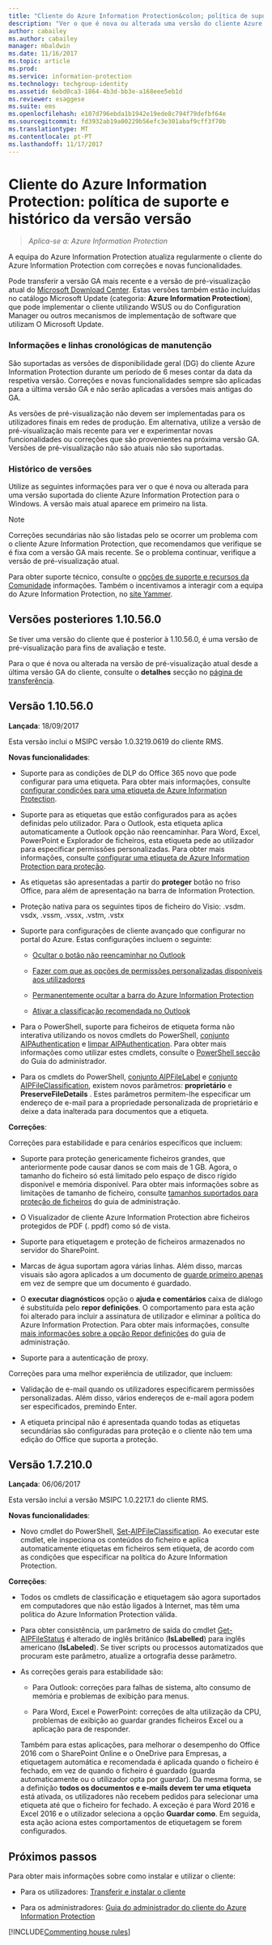 ```yaml
---
title: "Cliente do Azure Information Protection&colon; política de suporte e histórico da versão versão"
description: "Ver o que é nova ou alterada uma versão do cliente Azure Information Protection para o Windows e compreender a política de ciclo de vida de suporte."
author: cabailey
ms.author: cabailey
manager: mbaldwin
ms.date: 11/16/2017
ms.topic: article
ms.prod: 
ms.service: information-protection
ms.technology: techgroup-identity
ms.assetid: 6ebd0ca3-1864-4b3d-bb3e-a168eee5eb1d
ms.reviewer: esaggese
ms.suite: ems
ms.openlocfilehash: e107d796ebda1b1942e19ede8c794f79defbf64e
ms.sourcegitcommit: fd3932ab19a00229b56efc3e301abaf9cff3f70b
ms.translationtype: MT
ms.contentlocale: pt-PT
ms.lasthandoff: 11/17/2017
---
```

# <a name="azure-information-protection-client-version-release-history-and-support-policy"></a>Cliente do Azure Information Protection: política de suporte e histórico da versão versão

>*Aplica-se a: Azure Information Protection*

A equipa do Azure Information Protection atualiza regularmente o cliente do Azure Information Protection com correções e novas funcionalidades. 

Pode transferir a versão GA mais recente e a versão de pré-visualização atual do [Microsoft Download Center](https://www.microsoft.com/en-us/download/details.aspx?id=53018). Estas versões também estão incluídas no catálogo Microsoft Update (categoria: **Azure Information Protection**), que pode implementar o cliente utilizando WSUS ou do Configuration Manager ou outros mecanismos de implementação de software que utilizam O Microsoft Update.

### <a name="servicing-information-and-timelines"></a>Informações e linhas cronológicas de manutenção

São suportadas as versões de disponibilidade geral (DG) do cliente Azure Information Protection durante um período de 6 meses contar da data da respetiva versão. Correções e novas funcionalidades sempre são aplicadas para a última versão GA e não serão aplicadas a versões mais antigas do GA.

As versões de pré-visualização não devem ser implementadas para os utilizadores finais em redes de produção. Em alternativa, utilize a versão de pré-visualização mais recente para ver e experimentar novas funcionalidades ou correções que são provenientes na próxima versão GA. Versões de pré-visualização não são atuais não são suportadas.

### <a name="release-history"></a>Histórico de versões

Utilize as seguintes informações para ver o que é nova ou alterada para uma versão suportada do cliente Azure Information Protection para o Windows. A versão mais atual aparece em primeiro na lista. 


> [!NOTE]
> Correções secundárias não são listadas pelo se ocorrer um problema com o cliente Azure Information Protection, que recomendamos que verifique se é fixa com a versão GA mais recente. Se o problema continuar, verifique a versão de pré-visualização atual.
>  
> Para obter suporte técnico, consulte o [opções de suporte e recursos da Comunidade](../get-started/information-support.md#support-options-and-community-resources) informações. Também o incentivamos a interagir com a equipa do Azure Information Protection, no [site Yammer](https://www.yammer.com/askipteam/).

## <a name="versions-later-than-110560"></a>Versões posteriores 1.10.56.0

Se tiver uma versão do cliente que é posterior à 1.10.56.0, é uma versão de pré-visualização para fins de avaliação e teste. 

Para o que é nova ou alterada na versão de pré-visualização atual desde a última versão GA do cliente, consulte o **detalhes** secção no [página de transferência](https://www.microsoft.com/en-us/download/details.aspx?id=53018). 

## <a name="version-110560"></a>Versão 1.10.56.0

**Lançada**: 18/09/2017

Esta versão inclui o MSIPC versão 1.0.3219.0619 do cliente RMS.

**Novas funcionalidades**:

- Suporte para as condições de DLP do Office 365 novo que pode configurar para uma etiqueta. Para obter mais informações, consulte [configurar condições para uma etiqueta de Azure Information Protection](../deploy-use/configure-policy-classification.md).

- Suporte para as etiquetas que estão configurados para as ações definidas pelo utilizador. Para o Outlook, esta etiqueta aplica automaticamente a Outlook opção não reencaminhar. Para Word, Excel, PowerPoint e Explorador de ficheiros, esta etiqueta pede ao utilizador para especificar permissões personalizadas. Para obter mais informações, consulte [configurar uma etiqueta de Azure Information Protection para proteção](../deploy-use/configure-policy-protection.md).

- As etiquetas são apresentadas a partir do **proteger** botão no friso Office, para além de apresentação na barra de Information Protection. 

- Proteção nativa para os seguintes tipos de ficheiro do Visio: .vsdm. vsdx, .vssm, .vssx, .vstm, .vstx

- Suporte para configurações de cliente avançado que configurar no portal do Azure. Estas configurações incluem o seguinte:
    
    - [Ocultar o botão não reencaminhar no Outlook](../rms-client/client-admin-guide-customizations.md#hide-the-do-not-forward-button-in-outlook)
    
    - [Fazer com que as opções de permissões personalizadas disponíveis aos utilizadores](../rms-client/client-admin-guide-customizations.md#make-the-custom-permissions-options-unavailable-to-users)
    
    - [Permanentemente ocultar a barra do Azure Information Protection](../rms-client/client-admin-guide-customizations.md#make-the-custom-permissions-options-unavailable-to-users)
    
    - [Ativar a classificação recomendada no Outlook](../rms-client/client-admin-guide-customizations.md#enable-recommended-classification-in-outlook)

- Para o PowerShell, suporte para ficheiros de etiqueta forma não interativa utilizando os novos cmdlets do PowerShell, [conjunto AIPAuthentication](/powershell/module/azureinformationprotection/set-aipauthentication) e [limpar AIPAuthentication](/powershell/module/azureinformationprotection/clear-aipauthentication). Para obter mais informações como utilizar estes cmdlets, consulte o [PowerShell secção](../rms-client/client-admin-guide-powershell.md#how-to-label-files-non-interactively-for-azure-information-protection) do Guia do administrador.

- Para os cmdlets do PowerShell, [conjunto AIPFileLabel](/powershell/module/azureinformationprotection/set-aipfilelabel) e [conjunto AIPFileClassification](/powershell/module/azureinformationprotection/set-aipfileclassification), existem novos parâmetros: **proprietário** e **PreserveFileDetails** . Estes parâmetros permitem-lhe especificar um endereço de e-mail para a propriedade personalizada de proprietário e deixe a data inalterada para documentos que a etiqueta.

**Correções**:

Correções para estabilidade e para cenários específicos que incluem:

- Suporte para proteção genericamente ficheiros grandes, que anteriormente pode causar danos se com mais de 1 GB. Agora, o tamanho do ficheiro só está limitado pelo espaço de disco rígido disponível e memória disponível. Para obter mais informações sobre as limitações de tamanho de ficheiro, consulte [tamanhos suportados para proteção de ficheiros](client-admin-guide-file-types.md#file-sizes-supported-for-protection) do guia de administração.

- O Visualizador de cliente Azure Information Protection abre ficheiros protegidos de PDF (. ppdf) como só de vista.

- Suporte para etiquetagem e proteção de ficheiros armazenados no servidor do SharePoint.

- Marcas de água suportam agora várias linhas. Além disso, marcas visuais são agora aplicados a um documento de [guarde primeiro apenas](../deploy-use/configure-policy-markings.md#when-visual-markings-are-applied) em vez de sempre que um documento é guardado.

- O **executar diagnósticos** opção o **ajuda e comentários** caixa de diálogo é substituída pelo **repor definições**. O comportamento para esta ação foi alterado para incluir a assinatura de utilizador e eliminar a política do Azure Information Protection. Para obter mais informações, consulte [mais informações sobre a opção Repor definições](..\rms-client\client-admin-guide.md#more-information-about-the-reset-settings-option) do guia de administração.

- Suporte para a autenticação de proxy.

Correções para uma melhor experiência de utilizador, que incluem:

- Validação de e-mail quando os utilizadores especificarem permissões personalizadas. Além disso, vários endereços de e-mail agora podem ser especificados, premindo Enter.

- A etiqueta principal não é apresentada quando todas as etiquetas secundárias são configuradas para proteção e o cliente não tem uma edição do Office que suporta a proteção. 

## <a name="version-172100"></a>Versão 1.7.210.0

**Lançada**: 06/06/2017

Esta versão inclui a versão MSIPC 1.0.2217.1 do cliente RMS.

**Novas funcionalidades**:

- Novo cmdlet do PowerShell, [Set-AIPFileClassification](/powershell/module/azureinformationprotection/Set-AIPFileClassification). Ao executar este cmdlet, ele inspeciona os conteúdos do ficheiro e aplica automaticamente etiquetas em ficheiros sem etiqueta, de acordo com as condições que especificar na política do Azure Information Protection.

**Correções**:

- Todos os cmdlets de classificação e etiquetagem são agora suportados em computadores que não estão ligados à Internet, mas têm uma política do Azure Information Protection válida.

- Para obter consistência, um parâmetro de saída do cmdlet [Get-AIPFileStatus](/powershell/module/azureinformationprotection/get-aipfilestatus) é alterado de inglês britânico (**IsLabelled**) para inglês americano (**IsLabeled**). Se tiver scripts ou processos automatizados que procuram este parâmetro, atualize a ortografia desse parâmetro.

- As correções gerais para estabilidade são:

    - Para Outlook: correções para falhas de sistema, alto consumo de memória e problemas de exibição para menus.
    
    - Para Word, Excel e PowerPoint: correções de alta utilização da CPU, problemas de exibição ao guardar grandes ficheiros Excel ou a aplicação para de responder. 
    
    Também para estas aplicações, para melhorar o desempenho do Office 2016 com o SharePoint Online e o OneDrive para Empresas, a etiquetagem automática e recomendada é aplicada quando o ficheiro é fechado, em vez de quando o ficheiro é guardado (guarda automaticamente ou o utilizador opta por guardar). Da mesma forma, se a definição **todos os documentos e e-mails devem ter uma etiqueta** está ativada, os utilizadores não recebem pedidos para selecionar uma etiqueta até que o ficheiro for fechado. A exceção é para Word 2016 e Excel 2016 e o utilizador seleciona a opção **Guardar como**. Em seguida, esta ação aciona estes comportamentos de etiquetagem se forem configurados. 

## <a name="next-steps"></a>Próximos passos

Para obter mais informações sobre como instalar e utilizar o cliente: 

- Para os utilizadores: [Transferir e instalar o cliente](install-client-app.md)

- Para os administradores: [Guia do administrador do cliente do Azure Information Protection](client-admin-guide.md)


[!INCLUDE[Commenting house rules](../includes/houserules.md)]
